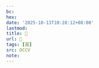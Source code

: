 ```yaml
---
bc:
hex:
date: '2025-10-13T10:28:12+08:00'
lastmod:
title: 􃊦
url: 􃊦
tags: [罠]
src: DCCV
note:
---
```

